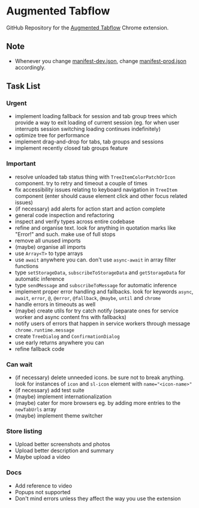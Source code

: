 # Augmented Tabflow

GitHub Repository for the [Augmented Tabflow](https://chromewebstore.google.com/detail/augmented-tabflow/aaopjlakghchpkfolggoiblacllaekho) Chrome extension.

## Note

- Whenever you change [manifest-dev.json](manifest-dev.json), change [manifest-prod.json](manifest-prod.json) accordingly.

## Task List

### Urgent

- implement loading fallback for session and tab group trees which provide a way to exit loading of current session (eg. for when user interrupts session switching
  loading continues indefinitely)
- optimize tree for performance
- implement drag-and-drop for tabs, tab groups and sessions
- implement recently closed tab groups feature

### Important

- resolve unloaded tab status thing with `TreeItemColorPatchOrIcon` component. try to retry and timeout a couple of times
- fix accessibility issues relating to keyboard navigation in `TreeItem` component (enter should cause element click and other focus related issues)
- (if necessary) add alerts for action start and action complete
- general code inspection and refactoring
- inspect and verify types across entire codebase
- refine and organise text. look for anything in quotation marks like "Error!" and such. make use of full stops
- remove all unused imports
- (maybe) organise all imports
- use `Array<T>` to type arrays
- use `await` anywhere you can. don't use `async-await` in array filter functions
- type `setStorageData`, `subscribeToStorageData` and `getStorageData` for automatic inference
- type `sendMessage` and `subscribeToMessage` for automatic inference
- implement proper error handling and fallbacks. look for keywords `async`, `await`, `error`, `@`, `@error`, `@fallback`, `@maybe`, `until` and `chrome`
- handle errors in timeouts as well
- (maybe) create utils for try catch notify (separate ones for service worker and async content fns with fallbacks)
- notify users of errors that happen in service workers through message `chrome.runtime.message`
- create `TreeDialog` and `ConfirmationDialog`
- use early returns anywhere you can
- refine fallback code

### Can wait

- (if necessary) delete unneeded icons. be sure not to break anything. look for instances of `icon` and `sl-icon` element with `name="<icon-name>"`
- (if necessary) add test suite
- (maybe) implement internationalization
- (maybe) cater for more browsers eg. by adding more entries to the `newTabUrls` array
- (maybe) implement theme switcher

### Store listing

- Upload better screenshots and photos
- Upload better description and summary
- Maybe upload a video

### Docs

- Add reference to video
- Popups not supported
- Don't mind errors unless they affect the way you use the extension
